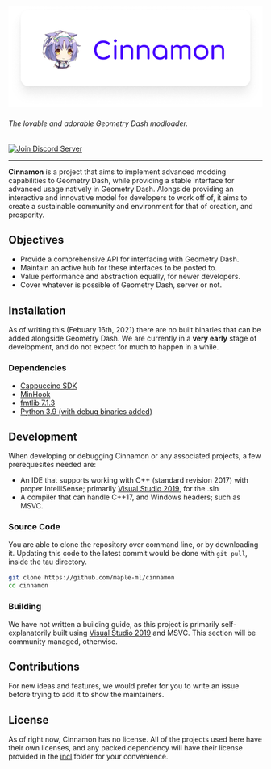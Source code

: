 <div align="center">
	<img src="https://github.com/maple-ml/cinnamon/blob/master/assets/banner-main.png?raw=true">
</div>

###### The lovable and adorable Geometry Dash modloader.

<div>
    <a href="https://discord.gg/jHWE33TkJb"><img src="https://canary.discordapp.com/api/guilds/810630217605054474/widget.png?style=shield" alt="Join Discord Server"/></a>
</div>

----

**Cinnamon** is a project that aims to implement advanced modding capabilities to Geometry Dash, while providing a stable interface for advanced usage natively in Geometry Dash. Alongside providing an interactive and innovative model for developers to work off of, it aims to create a sustainable community and environment for that of creation, and prosperity.

## Objectives
* Provide a comprehensive API for interfacing with Geometry Dash.
* Maintain an active hub for these interfaces to be posted to.
* Value performance and abstraction equally, for newer developers.
* Cover whatever is possible of Geometry Dash, server or not.

## Installation
As of writing this (Febuary 16th, 2021) there are no built binaries that can be added alongside Geometry Dash. We are currently in a **very early** stage of development, and do not expect for much to happen in a while.

### Dependencies
* [Cappuccino SDK](https://github.com/AndreNIH/CappuccinoSDK)
* [MinHook](https://github.com/TsudaKageyu/minhook/)
* [fmtlib 7.1.3](https://github.com/fmtlib/fmt)
* [Python 3.9 (with debug binaries added)](https://www.python.org/downloads/)

## Development
When developing or debugging Cinnamon or any associated projects, a few prerequesites needed are:
* An IDE that supports working with C++ (standard revision 2017) with proper IntelliSense; primarily [Visual Studio 2019](https://visualstudio.microsoft.com/vs/), for the .sln
* A compiler that can handle C++17, and Windows headers; such as MSVC.

### Source Code
You are able to clone the repository over command line, or by downloading it. Updating this code to the latest commit would be done with `git pull`, inside the tau directory.
```sh
git clone https://github.com/maple-ml/cinnamon
cd cinnamon
```

### Building
We have not written a building guide, as this project is primarily self-explanatorily built using [Visual Studio 2019](https://visualstudio.microsoft.com/vs/) and MSVC.
This section will be community managed, otherwise.

## Contributions

For new ideas and features, we would prefer for you to write an issue before trying to add it to show the maintainers.

## License
As of right now, Cinnamon has no license. All of the projects used here have their own licenses, and any packed dependency will have their license provided in the [incl](https://github.com/maple-ml/cinnamon/tree/master/incl) folder for your convenience.
